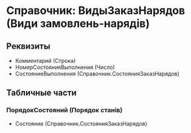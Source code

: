 ﻿# Справочник: ВидыЗаказНарядов (Види замовлень-нарядів)

## Реквизиты

- Комментарий (Строка)
- НомерСостоянияВыполнения (Число)
- СостояниеВыполнения (Справочник.СостоянияЗаказНарядов)

## Табличные части

### ПорядокСостояний (Порядок станів)

- Состояние (Справочник.СостоянияЗаказНарядов)

